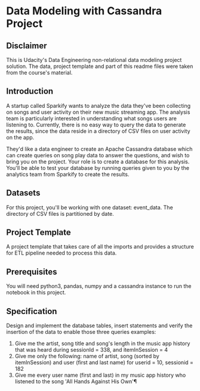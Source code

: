 # Data Modeling with Cassandra Project 

## Disclaimer
This is Udacity's Data Engineering non-relational data modeling project solution. The data, project template and part of this readme files were taken from the course's material. 
## Introduction

A startup called Sparkify wants to analyze the data they've been collecting on songs and user activity on their new music streaming app. The analysis team is particularly interested in understanding what songs users are listening to. Currently, there is no easy way to query the data to generate the results, since the data reside in a directory of CSV files on user activity on the app.

They'd like a data engineer to create an Apache Cassandra database which can create queries on song play data to answer the questions, and wish to bring you on the project. Your role is to create a database for this analysis. You'll be able to test your database by running queries given to you by the analytics team from Sparkify to create the results.

## Datasets
For this project, you'll be working with one dataset: event_data. The directory of CSV files is partitioned by date.

## Project Template
A project template that takes care of all the imports and provides a structure for ETL pipeline needed to process this data.
## Prerequisites
You will need python3, pandas, numpy and a cassandra instance to run the notebook in this project. 
## Specification

Design and implement the database tables, insert statements and verify the insertion of the data to enable those three queries examples: 

1. Give me the artist, song title and song's length in the music app history that was heard during sessionId = 338, and itemInSession = 4
2. Give me only the following: name of artist, song (sorted by itemInSession) and user (first and last name) for userid = 10, sessionid = 182
3. Give me every user name (first and last) in my music app history who listened to the song 'All Hands Against His Own'¶
